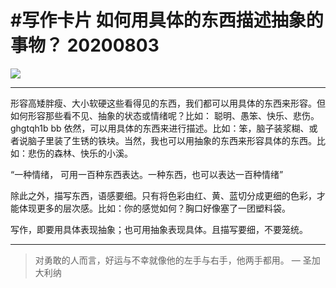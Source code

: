 # #写作卡片 如何用具体的东西描述抽象的事物？ 20200803

![](http://cdn.hackdapp.com/2020-08-03-20200803%20-%20%E5%A6%82%E4%BD%95%E7%94%A8%E5%85%B7%E4%BD%93%E7%9A%84%E4%B8%9C%E8%A5%BF%E8%A1%A8%E7%A4%BA%E6%8A%BD%E8%B1%A1.jpg)

---

形容高矮胖瘦、大小软硬这些看得见的东西，我们都可以用具体的东西来形容。但如何形容那些看不见、抽象的状态或情绪呢？比如： 聪明、愚笨、快乐、悲伤。
ghgtqh1b bb
依然，可以用具体的东西来进行描述。比如：笨，脑子装浆糊、或者说脑子里装了生锈的铁块。当然，我也可以用抽象的东西来形容具体的东西。比如：悲伤的森林、快乐的小溪。

“一种情绪， 可用一百种东西表达。一种东西，也可以表达一百种情绪”

除此之外，描写东西，语感要细。只有将色彩由红、黄、蓝切分成更细的色彩，才能体现更多的层次感。比如：你的感觉如何？胸口好像塞了一团塑料袋。

写作，即要用具体表现抽象；也可用抽象表现具体。且描写要细，不要笼统。

---

> 对勇敢的人而言，好运与不幸就像他的左手与右手，他两手都用。 — 圣加大利纳

